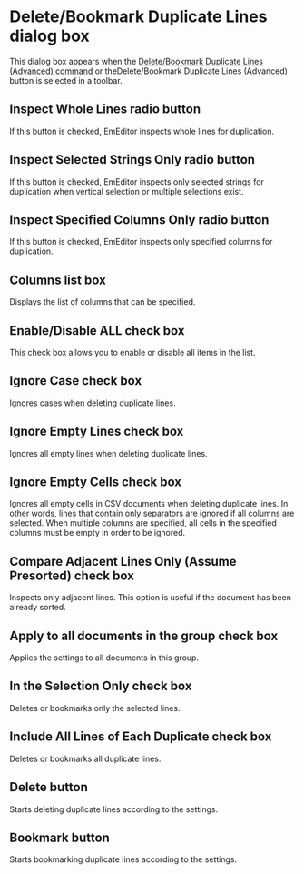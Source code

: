 # Delete/Bookmark Duplicate Lines dialog box

This dialog box appears when the
[Delete/Bookmark Duplicate Lines (Advanced) command](../../cmd/edit/delete_duplicate_advanced) or theDelete/Bookmark Duplicate Lines (Advanced) button is selected in a toolbar.

## Inspect Whole Lines radio button

If this button is checked, EmEditor inspects whole lines for duplication.

## Inspect Selected Strings Only radio button

If this button is checked, EmEditor inspects only selected strings for duplication when vertical selection or multiple selections exist.

## Inspect Specified Columns Only radio button

If this button is checked, EmEditor inspects only specified columns for duplication.

## Columns list box

Displays the list of columns that can be specified.

## Enable/Disable ALL check box

This check box allows you to enable or disable all items in the list.

## Ignore Case check box

Ignores cases when deleting duplicate lines.

## Ignore Empty Lines check box

Ignores all empty lines when deleting duplicate lines.

## Ignore Empty Cells check box

Ignores all empty cells in CSV documents when deleting duplicate lines. In other words, lines that contain only separators are ignored if all columns are selected. When multiple columns are specified, all cells in the specified columns must be empty in order to be ignored.

## Compare Adjacent Lines Only (Assume Presorted) check box

Inspects only adjacent lines. This option is useful if the document has been already sorted.

## Apply to all documents in the group check box

Applies the settings to all documents in this group.

## In the Selection Only check box

Deletes or bookmarks only the selected lines.

## Include All Lines of Each Duplicate check box

Deletes or bookmarks all duplicate lines.

## Delete button

Starts deleting duplicate lines according to the settings.

## Bookmark button

Starts bookmarking duplicate lines according to the settings.

